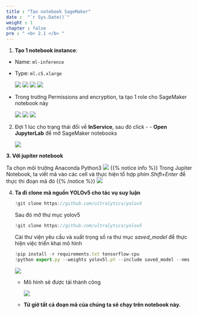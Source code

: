 ```yaml
---
title : "Tạo notebook SageMaker"
date :  "`r Sys.Date()`" 
weight : 1 
chapter : false
pre : " <b> 2.1 </b> "
---
```


1. **Tạo 1 notebook instance**:
- Name: ```ml-inference```
- Type: ```ml.c5.xlarge```

  ![](/images/saved/00.png)
  ![](/images/saved/000.png)
  ![](/images/saved/001.png)
  ![](/images/saved/002.png)

- Trong trường Permissions and encryption, ta tạo 1 role cho SageMaker notebook này

  ![](/images/saved/003.png)
  ![](/images/saved/004.png)
  ![](/images/saved/005.png)



2. Đợi 1 lúc cho trạng thái đổi về **InService**, sau đó click - - **Open JupyterLab** để mở SageMaker notebooks
    
    ![](/images/saved/006.png)

    
**3. Với jupiter notebook**
    
Ta chọn môi trường Anaconda Python3
    ![](/images/saved/007.png)
{{% notice info %}}
Trong Jupiter Notebook, ta viết mã vào các cell và thực hiện tổ hợp phím *Shift+Enter* để thực thi đoạn mã đó
{{% /notice %}}
    ![](/images/saved/008.png)
    
4. **Ta đi clone mã nguồn YOLOv5 cho tác vụ suy luận**
    
    ```jsx
    !git clone https://github.com/ultralytics/yolov5
    ```
    
    Sau đó mở thư mục yolov5
    
    ```jsx
    !git clone https://github.com/ultralytics/yolov5
    ```
    
    Cài thư viện yêu cầu và xuất trọng số ra thư mục *saved_model* để thực hiện việc triển khai mô hình
    
    ```jsx
    !pip install -r requirements.txt tensorflow-cpu
    !python export.py --weights yolov5l.pt --include saved_model --nms
    ```
    
    ![](/images/saved/009.png)
    
    - Mô hình sẽ được tải thành công
        
        ![](/images/saved/009model.png)
        
    - **Từ giờ tất cả đoạn mã của chúng ta sẽ chạy trên notebook này.** 